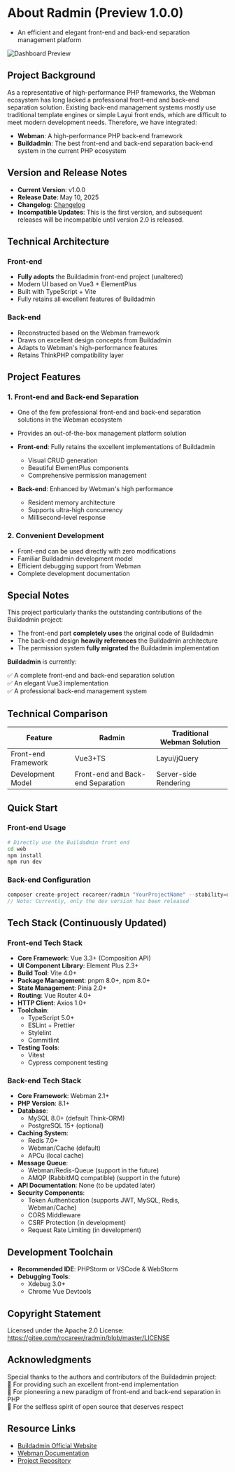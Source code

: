 # About Radmin (Preview 1.0.0)
* An efficient and elegant front-end and back-end separation management platform

<img alt="Dashboard Preview" src="https://v10.rocareer.com/static/images/preview/s_dashboard_1.png" title="Dashboard Preview"/>

## Project Background

As a representative of high-performance PHP frameworks, the Webman ecosystem has long lacked a professional front-end and back-end separation solution. Existing back-end management systems mostly use traditional template engines or simple Layui front ends, which are difficult to meet modern development needs. Therefore, we have integrated:

- **Webman**: A high-performance PHP back-end framework
- **Buildadmin**: The best front-end and back-end separation back-end system in the current PHP ecosystem

## Version and Release Notes
- **Current Version**: v1.0.0
- **Release Date**: May 10, 2025
- **Changelog**: [Changelog](https://gitee.com/rocareer/radmin/blob/master/CHANGELOG.md)
- **Incompatible Updates**: This is the first version, and subsequent releases will be incompatible until version 2.0 is released.

## Technical Architecture

### Front-end
- **Fully adopts** the Buildadmin front-end project (unaltered)
- Modern UI based on Vue3 + ElementPlus
- Built with TypeScript + Vite
- Fully retains all excellent features of Buildadmin

### Back-end
- Reconstructed based on the Webman framework
- Draws on excellent design concepts from Buildadmin
- Adapts to Webman's high-performance features
- Retains ThinkPHP compatibility layer

## Project Features

### 1. Front-end and Back-end Separation
- One of the few professional front-end and back-end separation solutions in the Webman ecosystem
- Provides an out-of-the-box management platform solution

- **Front-end**: Fully retains the excellent implementations of Buildadmin
  - Visual CRUD generation
  - Beautiful ElementPlus components
  - Comprehensive permission management
- **Back-end**: Enhanced by Webman's high performance
  - Resident memory architecture
  - Supports ultra-high concurrency
  - Millisecond-level response

### 2. Convenient Development
- Front-end can be used directly with zero modifications
- Familiar Buildadmin development model
- Efficient debugging support from Webman
- Complete development documentation

## Special Notes

This project particularly thanks the outstanding contributions of the Buildadmin project:

- The front-end part **completely uses** the original code of Buildadmin
- The back-end design **heavily references** the Buildadmin architecture
- The permission system **fully migrated** the Buildadmin implementation

**Buildadmin** is currently:

✅ A complete front-end and back-end separation solution  
✅ An elegant Vue3 implementation  
✅ A professional back-end management system

## Technical Comparison

| Feature       | Radmin    | Traditional Webman Solution |
|---------------|-----------|------------------------------|
| Front-end Framework | Vue3+TS  | Layui/jQuery                |
| Development Model | Front-end and Back-end Separation | Server-side Rendering      |


## Quick Start

### Front-end Usage
```bash
# Directly use the Buildadmin front end
cd web
npm install
npm run dev
```

### Back-end Configuration
```php
composer create-project rocareer/radmin "YourProjectName" --stability=dev
// Note: Currently, only the dev version has been released
```

## Tech Stack (Continuously Updated)

### Front-end Tech Stack
- **Core Framework**: Vue 3.3+ (Composition API)
- **UI Component Library**: Element Plus 2.3+
- **Build Tool**: Vite 4.0+
- **Package Management**: pnpm 8.0+, npm 8.0+
- **State Management**: Pinia 2.0+
- **Routing**: Vue Router 4.0+
- **HTTP Client**: Axios 1.0+
- **Toolchain**:
  - TypeScript 5.0+
  - ESLint + Prettier
  - Stylelint
  - Commitlint
- **Testing Tools**:
  - Vitest
  - Cypress component testing

### Back-end Tech Stack
- **Core Framework**: Webman 2.1+
- **PHP Version**: 8.1+
- **Database**:
  - MySQL 8.0+ (default Think-ORM)
  - PostgreSQL 15+ (optional)
- **Caching System**:
  - Redis 7.0+
  - Webman/Cache (default)
  - APCu (local cache)
- **Message Queue**:
  - Webman/Redis-Queue (support in the future)
  - AMQP (RabbitMQ compatible) (support in the future)
- **API Documentation**:
  None (to be updated later)
- **Security Components**:
  - Token Authentication (supports JWT, MySQL, Redis, Webman/Cache)
  - CORS Middleware
  - CSRF Protection (in development)
  - Request Rate Limiting (in development)

## Development Toolchain
- **Recommended IDE**: PHPStorm or VSCode & WebStorm
- **Debugging Tools**:
  - Xdebug 3.0+
  - Chrome Vue Devtools

## Copyright Statement

Licensed under the Apache 2.0 License: https://gitee.com/rocareer/radmin/blob/master/LICENSE

## Acknowledgments

Special thanks to the authors and contributors of the Buildadmin project:  
🔹 For providing such an excellent front-end implementation  
🔹 For pioneering a new paradigm of front-end and back-end separation in PHP  
🔹 For the selfless spirit of open source that deserves respect

## Resource Links

- [Buildadmin Official Website](https://www.buildadmin.com)
- [Webman Documentation](https://www.workerman.net/doc/webman)
- [Project Repository](https://gitee.com/rocareer/radmin)